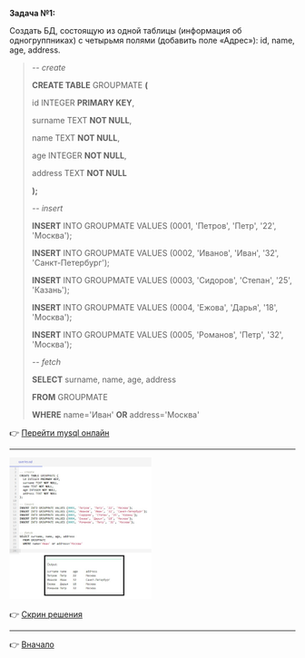 <a id="return"></a>

**Задача №1:**

Создать БД, состоящую из одной таблицы (информация об одногруппниках) с четырьмя полями (добавить поле «Адрес»): id, name, age, address.

>*-- create*
>
>**CREATE TABLE** GROUPMATE **(**
>
>id INTEGER **PRIMARY KEY**,
>
>surname TEXT **NOT NULL**,
>
>name TEXT **NOT NULL**,
>
>age INTEGER **NOT NULL**,
>
>address TEXT **NOT NULL**
>
>**);**
>
>*-- insert*
>
>**INSERT** INTO GROUPMATE VALUES (0001, 'Петров', 'Петр', '22', 'Москва');
>
>**INSERT** INTO GROUPMATE VALUES (0002, 'Иванов', 'Иван', '32',
'Санкт-Петербург');
>
>**INSERT** INTO GROUPMATE VALUES (0003, 'Сидоров', 'Степан', '25', 'Казань');
>
>**INSERT** INTO GROUPMATE VALUES (0004, 'Ежова', 'Дарья', '18', 'Москва');
>
>**INSERT** INTO GROUPMATE VALUES (0005, 'Романов', 'Петр', '32', 'Москва');
>
>*-- fetch*
>
>**SELECT** surname, name, age, address
>
> **FROM** GROUPMATE
>
>   **WHERE** name='Иван' **OR** address='Москва'

:point_right: [Перейти mysql онлайн ](https://onecompiler.com/mysql/3ysqhgccr "Перейти")

---

<img src="1.jpg" height=250 width="250"/>

:point_right: [Скрин решения](https://github.com/ANT050/Homework_20.12.2022-web/blob/main/Task_2/1.jpg "Открыть")

---

:point_right: [Вначало](#return "Вернуться вначало")